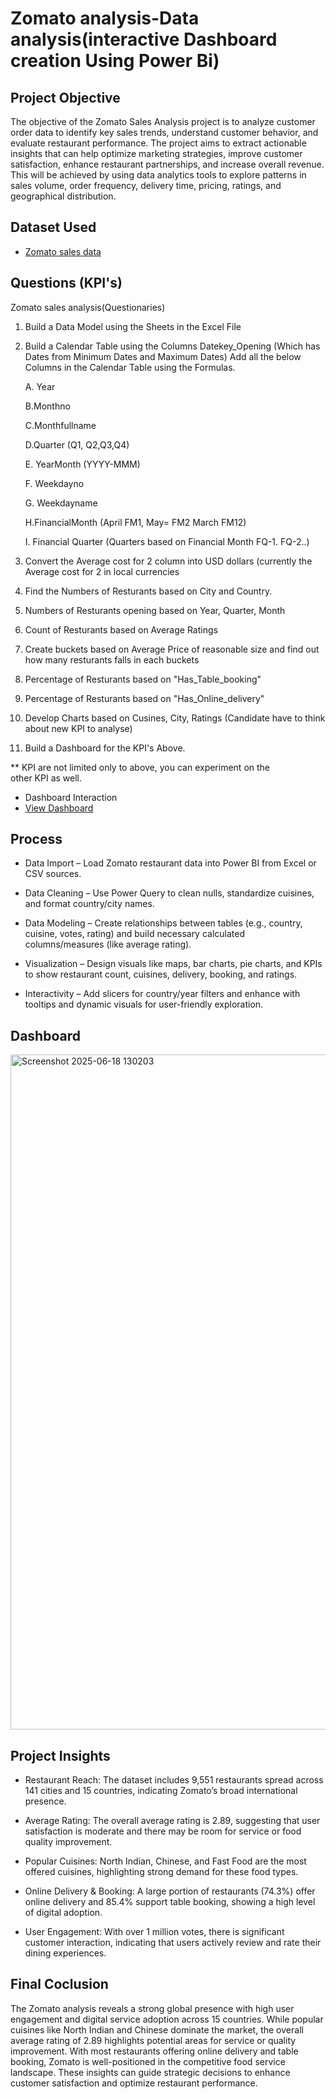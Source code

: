 # Zomato analysis-Data analysis(interactive Dashboard creation Using Power Bi)

## Project Objective
The objective of the Zomato Sales Analysis project is to analyze customer order data to identify key sales trends, understand customer behavior, and evaluate restaurant performance. The project aims to extract actionable insights that can help optimize marketing strategies, improve customer satisfaction, enhance restaurant partnerships, and increase overall revenue. This will be achieved by using data analytics tools to explore patterns in sales volume, order frequency, delivery time, pricing, ratings, and geographical distribution.

## Dataset Used
- <a href="https://github.com/ashwinireddy09/Zomato-analysis/blob/main/Zomato%20restaurant%20analysis.pbix">Zomato sales data</a>

## Questions (KPI's)
Zomato sales analysis(Questionaries)

1. Build a Data Model using the Sheets in the Excel File

2. Build a Calendar Table using the Columns Datekey_Opening (Which has Dates from Minimum Dates and Maximum Dates) Add all the below Columns in the Calendar Table using the Formulas.
   
   A. Year
   
   B.Monthno
   
   C.Monthfullname
   
   D.Quarter (Q1, Q2,Q3,Q4)
   
   E. YearMonth (YYYY-MMM)
   
   F. Weekdayno
   
   G. Weekdayname
   
   H.FinancialMonth (April FM1, May= FM2 March FM12)
   
   I. Financial Quarter (Quarters based on Financial Month FQ-1. FQ-2..)

4. Convert the Average cost for 2 column into USD dollars (currently the Average cost for 2 in local currencies

5. Find the Numbers of Resturants based on City and Country.

6. Numbers of Resturants opening based on Year, Quarter, Month

7. Count of Resturants based on Average Ratings

8. Create buckets based on Average Price of reasonable size and find out how many resturants falls in each buckets

9. Percentage of Resturants based on "Has_Table_booking"

10. Percentage of Resturants based on "Has_Online_delivery"

11. Develop Charts based on Cusines, City, Ratings (Candidate have to think about new KPI to analyse)

12. Build a Dashboard for the KPI's Above.

** KPI are not limited only to above, you can experiment on the other KPI as well.
- Dashboard Interaction
- <a href="https://github.com/ashwinireddy09/Zomato-analysis/blob/main/Screenshot%202025-06-18%20130203.png">View Dashboard</a>


## Process
- Data Import – Load Zomato restaurant data into Power BI from Excel or CSV sources.

- Data Cleaning – Use Power Query to clean nulls, standardize cuisines, and format country/city names.

- Data Modeling – Create relationships between tables (e.g., country, cuisine, votes, rating) and build necessary calculated columns/measures (like average rating).

- Visualization – Design visuals like maps, bar charts, pie charts, and KPIs to show restaurant count, cuisines, delivery, booking, and ratings.

- Interactivity – Add slicers for country/year filters and enhance with tooltips and dynamic visuals for user-friendly exploration.


## Dashboard 

<img width="1920" height="1080" alt="Screenshot 2025-06-18 130203" src="https://github.com/user-attachments/assets/4b265e8f-d4fb-48be-8f27-c293fd74ba1b" />



## Project Insights
- Restaurant Reach: The dataset includes 9,551 restaurants spread across 141 cities and 15 countries, indicating Zomato’s broad international presence.

- Average Rating: The overall average rating is 2.89, suggesting that user satisfaction is moderate and there may be room for service or food quality improvement.

- Popular Cuisines: North Indian, Chinese, and Fast Food are the most offered cuisines, highlighting strong demand for these food types.

- Online Delivery & Booking: A large portion of restaurants (74.3%) offer online delivery and 85.4% support table booking, showing a high level of digital adoption.

- User Engagement: With over 1 million votes, there is significant customer interaction, indicating that users actively review and rate their dining experiences.


## Final Coclusion
The Zomato analysis reveals a strong global presence with high user engagement and digital service adoption across 15 countries. While popular cuisines like North Indian and Chinese dominate the market, the overall average rating of 2.89 highlights potential areas for service or quality improvement. With most restaurants offering online delivery and table booking, Zomato is well-positioned in the competitive food service landscape. These insights can guide strategic decisions to enhance customer satisfaction and optimize restaurant performance.












